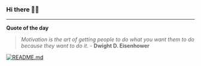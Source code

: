 ### Hi there 👋🏻


---

**Quote of the day**

> *Motivation is the art of getting people to do what you want them to do because they want to do it.* - **Dwight D. Eisenhower** 

[![README.md](https://github.com/marcolovazzano/marcolovazzano/actions/workflows/readme.yml/badge.svg?branch=main)](https://github.com/marcolovazzano/marcolovazzano/actions/workflows/readme.yml)
